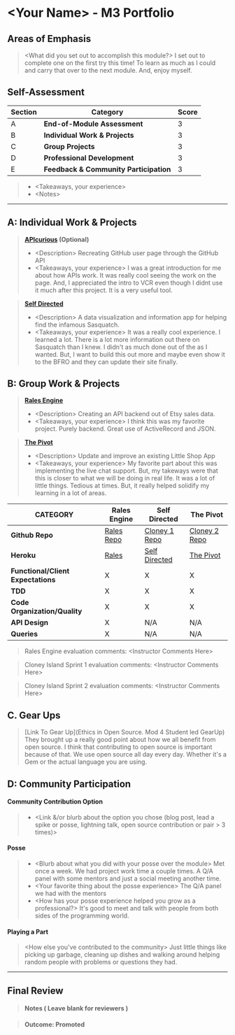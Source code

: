 # \<Your Name> - M3 Portfolio

## Areas of Emphasis

> \<What did you set out to accomplish this module?>
I set out to complete one on the first try this time!
To learn as much as I could and carry that over to the next module. And, enjoy myself.

## Self-Assessment

| Section | Category | Score |
| --- | ----- | --- |
| A | **End-of-Module Assessment** | 3 |
| B | **Individual Work & Projects** | 3 |
| C | **Group Projects** | 3 |
| D | **Professional Development** | 3 |
| E | **Feedback & Community Participation** | 3 |

>* \<Takeaways, your experience>
>* \<Notes>

-----------------------

## A: Individual Work & Projects

> **[APIcurious](https://github.com/randy-darsh/apicurious) (Optional)**
>* \<Description>
Recreating GitHub user page through the GitHub API
>* \<Takeaways, your experience>
I was a great introduction for me about how APIs work. It was really cool seeing the work on the page.
And, I appreciated the intro to VCR even though I didnt use it much after this project. It is a very useful tool.

> **[Self Directed](https://github.com/randy-darsh/squatch_watch)**
>* \<Description>
A data visualization and information app for helping find the infamous Sasquatch.
>* \<Takeaways, your experience>
It was a really cool experience. I learned a lot. There is a lot more information out there on Sasquatch than I knew.
I didn't as much done out of the as I wanted. But, I want to build this out more and maybe even show it to the BFRO and they can update their site finally.

## B: Group Work & Projects

> **[Rales Engine](https://github.com/randy-darsh/rales_engine)**
>* \<Description>
Creating an API backend out of Etsy sales data.
>* \<Takeaways, your experience>
I think this was my favorite project. Purely backend. Great use of ActiveRecord and JSON.

> **[The Pivot](https://github.com/hmorri32/the_pivot_base)**
>* \<Description>
Update and improve an existing Little Shop App
>* \<Takeaways, your experience>
My favorite part about this was implementing the live chat support. But, my takeways were that this is closer to what we will be doing in real life.
It was a lot of little things. Tedious at times. But, it really helped solidify my learning in a lot of areas.

| CATEGORY | Rales Engine | Self Directed | The Pivot |
| --- | --- | --- | --- |
| **Github Repo** | [Rales Repo](https://) | [Cloney 1 Repo](https://) | [Cloney 2 Repo](https://) |
| **Heroku** | [Rales](https://) | [Self Directed](https://) | [The Pivot](https://) |
| **Functional/Client Expectations** | X | X | X |
| **TDD** | X | X | X |
| **Code Organization/Quality** | X | X | X |
| **API Design** | X | N/A | N/A |
| **Queries** | X | N/A | N/A |

> Rales Engine evaluation comments:
\<Instructor Comments Here>

> Cloney Island Sprint 1 evaluation comments:
\<Instructor Comments Here>

> Cloney Island Sprint 2 evaluation comments:
\<Instructor Comments Here>

## C. **Gear Ups**

> [Link To Gear Up](Ethics in Open Source. Mod 4 Student led GearUp)
They brought up a really good point about how we all benefit from open source. I think that contributing to open source is important because of that.
We use open source all day every day. Whether it's a Gem or the actual language you are using.

## D: Community Participation

#### **Community Contribution Option**
>* \<Link &/or blurb about the option you chose (blog post, lead a spike or posse, lightning talk, open source contribution or pair > 3 times)>

#### **Posse**
  >* \<Blurb about what you did with your posse over the module>
  Met once a week. We had project work time a couple times. A Q/A panel with some mentors and just a social meeting another time.
  >* \<Your favorite thing about the posse experience>
  The Q/A panel we had with the mentors
  >* \<How has your posse experience helped you grow as a professional?>
  It's good to meet and talk with people from both sides of the programming world.

#### **Playing a Part**

> \<How else you've contributed to the community>
Just little things like picking up garbage, cleaning up dishes and walking around helping random people with problems or questions they had.

------------------

## Final Review

> #### Notes ( Leave blank for reviewers )

> #### Outcome: Promoted
